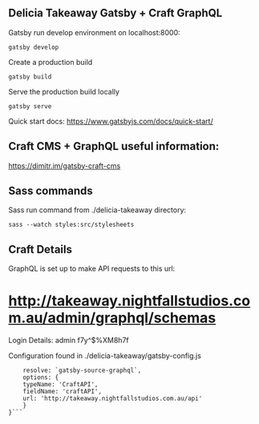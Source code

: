 ## Delicia Takeaway Gatsby + Craft GraphQL

Gatsby run develop environment on localhost:8000:

```gatsby develop```

Create a production build

```gatsby build```

Serve the production build locally

```gatsby serve```


Quick start docs:
https://www.gatsbyjs.com/docs/quick-start/


## Craft CMS + GraphQL useful information:

https://dimitr.im/gatsby-craft-cms

## Sass commands

Sass run command from ./delicia-takeaway directory:

```sass --watch styles:src/stylesheets```


## Craft Details

GraphQL is set up to make API requests to this url:
# http://takeaway.nightfallstudios.com.au/admin/graphql/schemas

Login Details: 
admin
f7y^$%XM8h7f


Configuration found in ./delicia-takeaway/gatsby-config.js

```{
    resolve: `gatsby-source-graphql`,
    options: {
    typeName: 'CraftAPI',
    fieldName: 'craftAPI',
    url: 'http://takeaway.nightfallstudios.com.au/api'
    }
}```